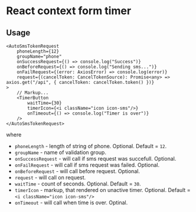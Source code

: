 # React context form timer

## Usage

```tsx
<AutoSmsTokenRequest
    phoneLength={12}
    groupName="phone"
    onSuccessRequest={() => console.log("Success")}
    onBeforeRequest={() => console.log("Sending sms...")}
    onFailRequest={(error: AxiosError) => console.log(error)}
    request={(cancelToken: CancelTokenSource): Promise<any> => axios.get("/api", { cancelToken: cancelToken.token() })}
>
    // Markup...
    <TimerButton
        waitTime={30}
        timerIcon={<i className="icon icon-sms"/>}
        onTimeout={() => console.log("Timer is over")}
    />
</AutoSmsTokenRequest>
```

where
- `phoneLength` - length of string of phone. Optional. Default = `12`.
- `groupName` - name of validation group.
- `onSuccessRequest` - will call if sms request was succefull. Optional.
- `onFailRequest` - will call if sms request was failed. Optional.
- `onBeforeRequest` - will call before request. Optional.
- `request` - will call on request.
- `waitTime` - count of seconds. Optional. Default = `30`.
- `timerIcon` - markup, that rendered on unactive timer. Optional. Default = `<i className="icon icon-sms"/>`
- `onTimeout` - will call when time is over. Optinal.
